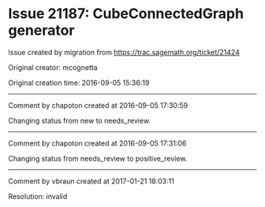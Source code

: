 # Issue 21187: CubeConnectedGraph generator

Issue created by migration from https://trac.sagemath.org/ticket/21424

Original creator: mcognetta

Original creation time: 2016-09-05 15:36:19




---

Comment by chapoton created at 2016-09-05 17:30:59

Changing status from new to needs_review.


---

Comment by chapoton created at 2016-09-05 17:31:06

Changing status from needs_review to positive_review.


---

Comment by vbraun created at 2017-01-21 18:03:11

Resolution: invalid
